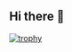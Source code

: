 ## Hi there 👋
[![trophy](https://github-profile-trophy.vercel.app/?username=Purp7ePi3)](https://github.com/Purp7ePi3/github-profile-trophy)
<!--
**Purp7ePi3/Purp7ePi3** is a ✨ _special_ ✨ repository because its `README.md` (this file) appears on your GitHub profile.

Here are some ideas to get you started:

- 🔭 I’m currently working on ...
- 🌱 I’m currently learning ...
- 👯 I’m looking to collaborate on ...
- 🤔 I’m looking for help with ...
- 💬 Ask me about ...
- 📫 How to reach me: ...
- 😄 Pronouns: ...
- ⚡ Fun fact: ...
-->
